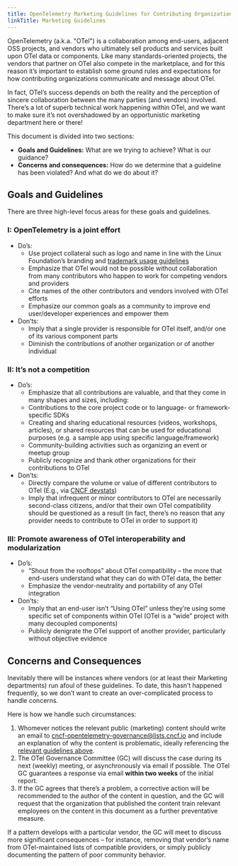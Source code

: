 ```yaml
---
title: OpenTelemetry Marketing Guidelines for Contributing Organizations
linkTitle: Marketing Guidelines
---
```


OpenTelemetry (a.k.a. "OTel") is a collaboration among end-users, adjacent OSS
projects, and vendors who ultimately sell products and services built upon OTel
data or components. Like many standards-oriented projects, the vendors that
partner on OTel also compete in the marketplace, and for this reason it’s
important to establish some ground rules and expectations for how contributing
organizations communicate and message about OTel.

In fact, OTel’s success depends on both the reality and the perception of
sincere collaboration between the many parties (and vendors) involved. There’s
a lot of superb technical work happening within OTel, and we want to make sure
it’s not overshadowed by an opportunistic marketing department here or there!

This document is divided into two sections:
* **Goals and Guidelines:** What are we trying to achieve? What is our
  guidance?
* **Concerns and consequences:** How do we determine that a guideline has been
  violated? And what do we do about it?

## Goals and Guidelines

There are three high-level focus areas for these goals and guidelines.

### I: OpenTelemetry is a joint effort

* Do’s:
  * Use project collateral such as logo and name in line with the Linux
    Foundation’s branding and [trademark usage
    guidelines](https://www.linuxfoundation.org/trademark-usage/)
  * Emphasize that OTel would not be possible without collaboration from many
    contributors who happen to work for competing vendors and providers
  * Cite names of the other contributors and vendors involved with OTel efforts
  * Emphasize our common goals as a community to improve end user/developer
    experiences and empower them
* Don’ts:
  * Imply that a single provider is responsible for OTel itself, and/or one of
    its various component parts
  * Diminish the contributions of another organization or of another individual

### II: It’s not a competition

* Do’s:
  * Emphasize that all contributions are valuable, and that they come in many
    shapes and sizes, including:
  * Contributions to the core project code or to language- or
    framework-specific SDKs
  * Creating and sharing educational resources (videos, workshops, articles),
    or shared resources that can be used for educational purposes (e.g. a
    sample app using specific language/framework)
  * Community-building activities such as organizing an event or meetup group
  * Publicly recognize and thank other organizations for their contributions to
    OTel
* Don’ts:
  * Directly compare the volume or value of different contributors to OTel
    (E.g., via [CNCF devstats](https://devstats.cncf.io/))
  * Imply that infrequent or minor contributors to OTel are necessarily
    second-class citizens, and/or that their own OTel compatibility should be
    questioned as a result (in fact, there’s no reason that any provider needs
    to contribute to OTel in order to support it)

### III: Promote awareness of OTel interoperability and modularization

* Do’s:
  * “Shout from the rooftops” about OTel compatibility – the more that
    end-users understand what they can do with OTel data, the better
  * Emphasize the vendor-neutrality and portability of any OTel integration
* Don’ts:
  * Imply that an end-user isn’t “Using OTel” unless they’re using some
    specific set of components within OTel (OTel is a “wide” project with many
    decoupled components)
  * Publicly denigrate the OTel support of another provider, particularly
    without objective evidence

## Concerns and Consequences

Inevitably there will be instances where vendors (or at least their Marketing
departments) run afoul of these guidelines. To date, this hasn’t happened
frequently, so we don’t want to create an over-complicated process to handle
concerns.

Here is how we handle such circumstances:

1. Whomever notices the relevant public (marketing) content should write an
   email to cncf-opentelemetry-governance@lists.cncf.io and include an
   explanation of why the content is problematic, ideally referencing the
   [relevant guidelines above](#goals-and-guidelines).
1. The OTel Governance Committee (GC) will discuss the case during its next
   (weekly) meeting, or asynchronously via email if possible. The OTel GC
   guarantees a response via email **within two weeks** of the initial report.
1. If the GC agrees that there’s a problem, a corrective action will be
   recommended to the author of the content in question, and the GC will
   request that the organization that published the content train relevant
   employees on the content in this document as a further preventative
   measure.

If a pattern develops with a particular vendor, the GC will meet to discuss
more significant consequences – for instance, removing that vendor’s name from
OTel-maintained lists of compatible providers, or simply publicly documenting
the pattern of poor community behavior.